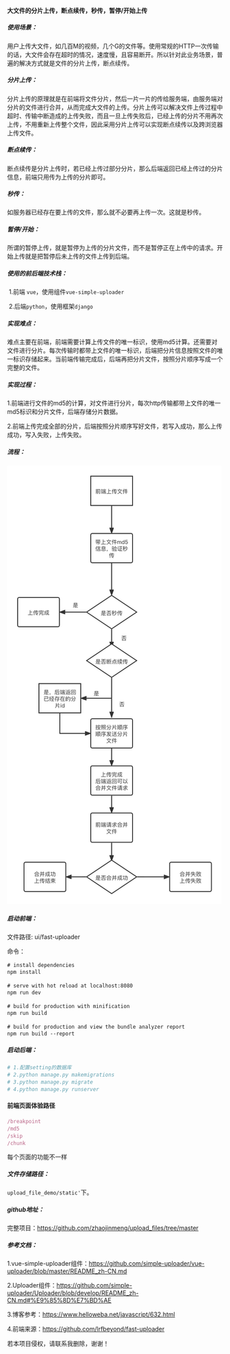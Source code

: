 #### 大文件的分片上传，断点续传，秒传，暂停/开始上传

##### 使用场景：

​		用户上传大文件，如几百M的视频，几个G的文件等。使用常规的HTTP一次传输的话，大文件会存在超时的情况，速度慢，且容易断开。所以针对此业务场景，普遍的解决方式就是文件的分片上传，断点续传。

##### 分片上传：

​		分片上传的原理就是在前端将文件分片，然后一片一片的传给服务端，由服务端对分片的文件进行合并，从而完成大文件的上传。分片上传可以解决文件上传过程中超时、传输中断造成的上传失败，而且一旦上传失败后，已经上传的分片不用再次上传，不用重新上传整个文件，因此采用分片上传可以实现断点续传以及跨浏览器上传文件。

##### 断点续传：

​		断点续传是分片上传时，若已经上传过部分分片，那么后端返回已经上传过的分片信息，前端只用传为上传的分片即可。

##### 秒传：

​		如服务器已经存在要上传的文件，那么就不必要再上传一次。这就是秒传。

##### 暂停/开始：

​		所谓的暂停上传，就是暂停为上传的分片文件，而不是暂停正在上传中的请求。开始上传就是把暂停后未上传的文件上传到后端。



##### 使用的前后端技术栈：

​			1.前端 `vue`，使用组件`vue-simple-uploader`

​			2.后端`python`，使用框架`django`

##### 实现难点：

​		难点主要在前端，前端需要计算上传文件的唯一标识，使用md5计算。还需要对文件进行分片。每次传输时都带上文件的唯一标识，后端把分片信息按照文件的唯一标识存储起来。当前端传输完成后，后端再把分片文件，按照分片顺序写成一个完整的文件。

##### 实现过程：

​		1.前端进行文件的md5的计算，对文件进行分片，每次http传输都带上文件的唯一md5标识和分片文件，后端存储分片数据。

​		2.前端上传完成全部的分片，后端按照分片顺序写好文件，若写入成功，那么上传成功，写入失败，上传失败。



##### 流程：



![大文件上传流程](https://github.com/zhaojinmeng/upload_files/blob/master/utils/%E5%A4%A7%E6%96%87%E4%BB%B6%E4%B8%8A%E4%BC%A0%E6%B5%81%E7%A8%8B.png)



##### 启动前端：

文件路径: ui/fast-uploader

命令：

```shell
# install dependencies
npm install

# serve with hot reload at localhost:8080
npm run dev

# build for production with minification
npm run build

# build for production and view the bundle analyzer report
npm run build --report
```

##### 启动后端：

```python
# 1.配置setting的数据库
# 2.python manage.py makemigrations
# 3.python manage.py migrate
# 4.python manage.py runserver
```

#### 前端页面体验路径
```js
/breakpoint
/md5
/skip
/chunk
```
每个页面的功能不一样

##### 文件存储路径：

`upload_file_demo/static'`下。

##### github地址：

完整项目：https://github.com/zhaojinmeng/upload_files/tree/master

##### 参考文档：

1.vue-simple-uploader组件：https://github.com/simple-uploader/vue-uploader/blob/master/README_zh-CN.md

2.Uploader组件：https://github.com/simple-uploader/Uploader/blob/develop/README_zh-CN.md#%E9%85%8D%E7%BD%AE

3.博客参考：https://www.helloweba.net/javascript/632.html

4.前端来源：https://github.com/lrfbeyond/fast-uploader

若本项目侵权，请联系我删除，谢谢！





